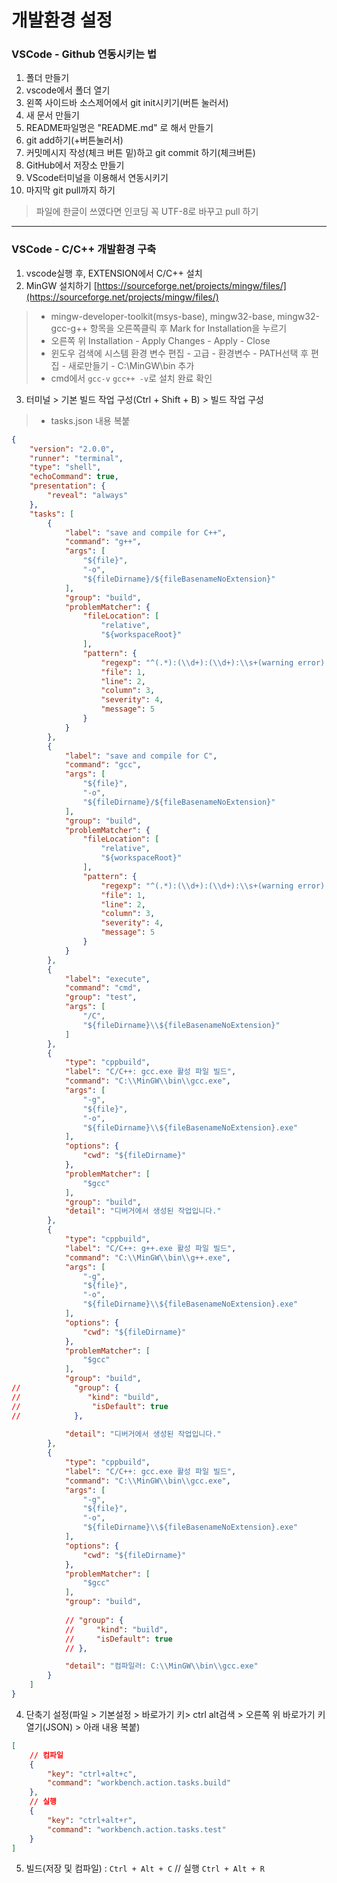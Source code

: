 # 개발환경 설정

### VSCode - Github 연동시키는 법
1. 폴더 만들기
2. vscode에서 폴더 열기
3. 왼쪽 사이드바 소스제어에서 git init시키기(버튼 눌러서)
4. 새 문서 만들기
5. README파일명은 "README.md" 로 해서 만들기
6. git add하기(+버튼눌러서) 
7. 커밋메시지 작성(체크 버튼 밑)하고 git commit 하기(체크버튼)
8. GitHub에서 저장소 만들기
9. VScode터미널을 이용해서 연동시키기
10. 마지막 git pull까지 하기
>파일에 한글이 쓰였다면 인코딩 꼭 UTF-8로 바꾸고 pull 하기

-----------------------------------------------------------------------------------

### VSCode - C/C++ 개발환경 구축
1. vscode실행 후,  EXTENSION에서 C/C++ 설치
2. MinGW 설치하기 [https://sourceforge.net/projects/mingw/files/](https://sourceforge.net/projects/mingw/files/)
>* mingw-developer-toolkit(msys-base), mingw32-base, mingw32-gcc-g++ 항목을 오른쪽클릭 후 Mark for Installation을 누르기
>*  오른쪽 위 Installation - Apply Changes - Apply - Close
>* 윈도우 검색에 시스템 환경 변수 편집 - 고급 - 환경변수 -  PATH선택 후 편집 - 새로만들기 - C:\MinGW\bin 추가
>* cmd에서 ```gcc-v``` ```gcc++ -v```로 설치 완료 확인
3. 터미널 > 기본 빌드 작업 구성(Ctrl + Shift + B) > 빌드 작업 구성
>* tasks.json 내용 복붙
```json
{
    "version": "2.0.0",
    "runner": "terminal",
    "type": "shell",
    "echoCommand": true,
    "presentation": {
        "reveal": "always"
    },
    "tasks": [
        {
            "label": "save and compile for C++",
            "command": "g++",
            "args": [
                "${file}",
                "-o",
                "${fileDirname}/${fileBasenameNoExtension}"
            ],
            "group": "build",
            "problemMatcher": {
                "fileLocation": [
                    "relative",
                    "${workspaceRoot}"
                ],
                "pattern": {
                    "regexp": "^(.*):(\\d+):(\\d+):\\s+(warning error):\\s+(.*)$",
                    "file": 1,
                    "line": 2,
                    "column": 3,
                    "severity": 4,
                    "message": 5
                }
            }
        },
        {
            "label": "save and compile for C",
            "command": "gcc",
            "args": [
                "${file}",
                "-o",
                "${fileDirname}/${fileBasenameNoExtension}"
            ],
            "group": "build",
            "problemMatcher": {
                "fileLocation": [
                    "relative",
                    "${workspaceRoot}"
                ],
                "pattern": {
                    "regexp": "^(.*):(\\d+):(\\d+):\\s+(warning error):\\s+(.*)$",
                    "file": 1,
                    "line": 2,
                    "column": 3,
                    "severity": 4,
                    "message": 5
                }
            }
        },
        {
            "label": "execute",
            "command": "cmd",
            "group": "test",
            "args": [
                "/C",
                "${fileDirname}\\${fileBasenameNoExtension}"
            ]
        },
        {
            "type": "cppbuild",
            "label": "C/C++: gcc.exe 활성 파일 빌드",
            "command": "C:\\MinGW\\bin\\gcc.exe",
            "args": [
                "-g",
                "${file}",
                "-o",
                "${fileDirname}\\${fileBasenameNoExtension}.exe"
            ],
            "options": {
                "cwd": "${fileDirname}"
            },
            "problemMatcher": [
                "$gcc"
            ],
            "group": "build",
            "detail": "디버거에서 생성된 작업입니다."
        },
        {
            "type": "cppbuild",
            "label": "C/C++: g++.exe 활성 파일 빌드",
            "command": "C:\\MinGW\\bin\\g++.exe",
            "args": [
                "-g",
                "${file}",
                "-o",
                "${fileDirname}\\${fileBasenameNoExtension}.exe"
            ],
            "options": {
                "cwd": "${fileDirname}"
            },
            "problemMatcher": [
                "$gcc"
            ],
            "group": "build",
//            "group": {
//               "kind": "build",
//                "isDefault": true
//            },
            
            "detail": "디버거에서 생성된 작업입니다."
        },
        {
            "type": "cppbuild",
            "label": "C/C++: gcc.exe 활성 파일 빌드",
            "command": "C:\\MinGW\\bin\\gcc.exe",
            "args": [
                "-g",
                "${file}",
                "-o",
                "${fileDirname}\\${fileBasenameNoExtension}.exe"
            ],
            "options": {
                "cwd": "${fileDirname}"
            },
            "problemMatcher": [
                "$gcc"
            ],
            "group": "build",
              
            // "group": {
            //     "kind": "build",
            //     "isDefault": true
            // },

            "detail": "컴파일러: C:\\MinGW\\bin\\gcc.exe"
        }
    ]
}
```
4. 단축기 설정(파일 > 기본설정 > 바로가기 키> ctrl alt검색 > 오른쪽 위 바로가기 키 열기(JSON) > 아래 내용 복붙)
```json
[
    // 컴파일
    {
        "key": "ctrl+alt+c",
        "command": "workbench.action.tasks.build"
    },
    // 실행
    {
        "key": "ctrl+alt+r",
        "command": "workbench.action.tasks.test"
    }
]
```
5. 빌드(저장 및 컴파일) : `Ctrl + Alt + C` // 실행 `Ctrl + Alt + R`
